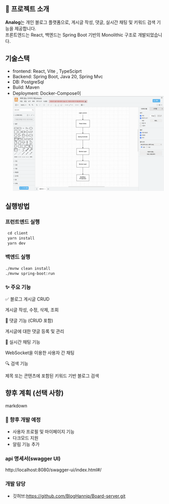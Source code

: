 ## 📘 프로젝트 소개

**Analog**는 개인 블로그 플랫폼으로, 게시글 작성, 댓글, 실시간 채팅 및 키워드 검색 기능을 제공합니다.  
프론트엔드는 React, 백엔드는 Spring Boot 기반의 Monolithic 구조로 개발되었습니다.


## 기술스택
- frontend: React, Vite , TypeSciprt
- Backend: Spring Boot, Java 20, Spring Mvc
- DB: PostgreSql
- Build: Maven
- Deployment: Docker-Compose이
![test1.png](test1.png)

## 실행방법

### 프런트엔드 실행
```
 cd client 
 yarn install 
 yarn dev
```

### 백엔드 실행
```
./mvnw clean install
./mvnw spring-boot:run
```
### ✨ 주요 기능
✅ 블로그 게시글 CRUD

게시글 작성, 수정, 삭제, 조회

💬 댓글 기능 (CRUD 포함)

게시글에 대한 댓글 등록 및 관리

💬 실시간 채팅 기능

WebSocket을 이용한 사용자 간 채팅

🔍 검색 기능

제목 또는 콘텐츠에 포함된 키워드 기반 블로그 검색


## 향후 계획 (선택 사항)
   markdown
### 🔮 향후 개발 예정

- 사용자 프로필 및 마이페이지 기능
- 다크모드 지원
- 알림 기능 추가

### api 명세서(swagger UI)
http://localhost:8080/swagger-ui/index.html#/

### 개발 담당
- 깃허브:https://github.com/BlogHannip/Board-server.git


